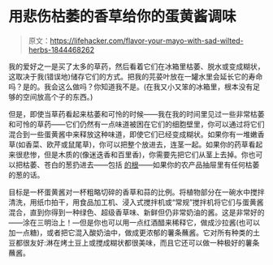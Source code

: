 # 用悲伤枯萎的香草给你的蛋黄酱调味

> 原文：<https://lifehacker.com/flavor-your-mayo-with-sad-wilted-herbs-1844468262>

我的爱好之一是买了太多的草药，然后看着它们在冰箱里枯萎、脱水或变成糊状，这取决于我(错误地)储存它们的方式。把我的芫荽叶放在一罐水里会延长它的寿命吗？是的。我会这么做吗？你知道我不是。(在我又小又笨的冰箱里，根本没有足够的空间放高个子的东西。)



但是，即使当草药看起来枯萎和可怜的时候——我在我的时间里见过一些非常枯萎和可怜的草药——它们仍然有一点味道被困在它们的细胞壁里，你可以通过将它们混合到一些蛋黄酱中来释放这种味道，即使它们已经变成糊状。如果你有一堆嫩香草(如香菜、欧芹或鼠尾草)，你可以把整个放进去，连茎一起。如果你的药草看起来很悲惨，但是木质的(像迷迭香和百里香)，你需要先把它们从茎上去掉。你也可以把枯萎、苍白的葱扔进去——包括 [的根](https://lifehacker.com/this-dip-uses-every-part-of-the-green-onion-even-the-r-1828055849)——如果你的农产品抽屉里有任何枯萎的葱的话。

目标是一杯蛋黄酱对一杯粗略切碎的香草和蒜的比例。将植物部分在一碗水中搅拌清洗，用纸巾拍干，用食品加工机、浸入式搅拌机或“常规”搅拌机将它们与蛋黄酱混合，直到你得到一种绿色、超级香草味、新鲜但仍非常奶油的酱。这是非常好的——涂在三明治上！—但是你也可以用一点红酒醋来稀释它，做成沙拉酱(也可以加一点糖)，或者把它混入酸奶油中，做成更浓郁的薯条蘸酱。它对所有种类的土豆都很友好:淋在烤土豆上或搅成糊状都很美味，而且它还可以做一种极好的薯条蘸酱。